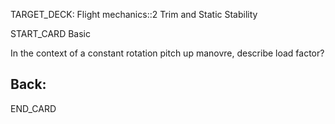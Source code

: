 TARGET_DECK: Flight mechanics::2 Trim and Static Stability



START_CARD
Basic

In the context of a constant rotation pitch up manovre, describe load factor?

Back: 
- 

END_CARD

